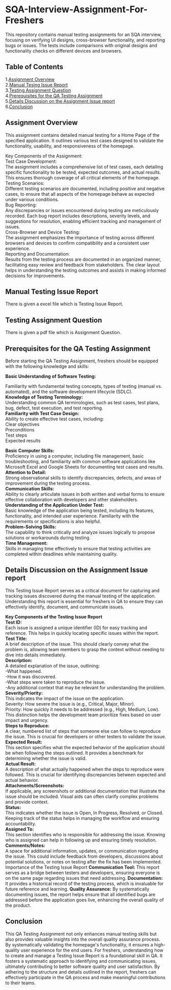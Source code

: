 # SQA-Interview-Assignment-For-Freshers
This repository contains manual testing assignments for an SQA interview, focusing on verifying UI designs, cross-browser functionality, and reporting bugs or issues. The tests include comparisons with original designs and functionality checks on different devices and browsers.

## **Table of Contents**<br>
1.[Assignment Overview](#assignment-overview) <br>
2.[Manual Tesing Issue Report](#Manual-Tesing-Issue-Report) <br>
3.[Testing Assignment Question](#Testing-Assignment-Question) <br>
4.[Prerequisites for the QA Testing Assignment](#Prerequisites-for-the-QA-Testing-Assignment) <br>
5.[Details Discussion on the Assignment Issue report](Details-Discussion-on-the-Assignment-Issue-report) <br> 
6.[Conclusion](#Conclusion) <br> 


## Assignment Overview
This assignment contains detailed manual testing for a Home Page of the specified application. It outlines various test cases designed to validate the functionality, usability, and responsiveness of the homepage.

Key Components of the Assignment: <br>
Test Case Development:<br>
The assignment includes a comprehensive list of test cases, each detailing specific functionality to be tested, expected outcomes, and actual results. This ensures thorough coverage of all critical elements of the homepage.<br>
Testing Scenarios:<br>
Different testing scenarios are documented, including positive and negative cases, to ensure that all aspects of the homepage behave as expected under various conditions.<br>
Bug Reporting:<br>
Any discrepancies or issues encountered during testing are meticulously recorded. Each bug report includes descriptions, severity levels, and suggestions for resolution, enabling efficient tracking and management of issues.<br>
Cross-Browser and Device Testing:<br>
The assignment emphasizes the importance of testing across different browsers and devices to confirm compatibility and a consistent user experience.<br>
Reporting and Documentation:<br>
Results from the testing process are documented in an organized manner, facilitating easy review and feedback from stakeholders. The clear layout helps in understanding the testing outcomes and assists in making informed decisions for improvements.<br>

## Manual Testing Issue Report
 There is given a excel file which is Testing Issue Report. 

## Testing Assignment Question
  There is given a pdf file which is Assignment Question. 

## Prerequisites for the QA Testing Assignment
Before starting the QA Testing Assignment, freshers should be equipped with the following knowledge and skills:<br>

**Basic Understanding of Software Testing:** <br>

Familiarity with fundamental testing concepts, types of testing (manual vs. automated), and the software development lifecycle (SDLC).<br>
**Knowledge of Testing Terminology:** <br>
Understanding common QA terminologies, such as test cases, test plans, bug, defect, test execution, and test reporting.<br>
**Familiarity with Test Case Design:** <br>
Ability to create effective test cases, including:<br>
Clear objectives<br>
Preconditions<br>
Test steps<br>
Expected results<br>

**Basic Computer Skills:** <br>
Proficiency in using a computer, including file management, basic troubleshooting, and familiarity with common software applications like Microsoft Excel and Google Sheets for documenting test cases and results.<br>
**Attention to Detail:** <br>
Strong observational skills to identify discrepancies, defects, and areas of improvement during the testing process.<br>
**Communication Skills:** <br>
Ability to clearly articulate issues in both written and verbal forms to ensure effective collaboration with developers and other stakeholders.<br>
**Understanding of the Application Under Test:** <br>
Basic knowledge of the application being tested, including its features, functionality, and intended user experience. Familiarity with the requirements or specifications is also helpful.<br>
**Problem-Solving Skills:** <br>
The capability to think critically and analyze issues logically to propose solutions or workarounds during testing. <br>
**Time Management:** <br>
Skills in managing time effectively to ensure that testing activities are completed within deadlines while maintaining quality. <br>

## Details Discussion on the Assignment Issue report
 This Testing Issue Report serves as a critical document for capturing and tracking issues discovered during the manual testing of the 
 application. Understanding this report is essential for freshers in QA to ensure they can effectively identify, document, and 
 communicate issues. <br>

**Key Components of the Testing Issue Report** <br>
**Test ID:** <br>
Each issue is assigned a unique identifier (ID) for easy tracking and reference. This helps in quickly locating specific issues within the report. <br>
**Test Title:** <br>
A brief description of the issue. This should clearly convey what the problem is, allowing team members to grasp the context without needing to dive into details immediately. <br>
**Description:** <br>
A detailed explanation of the issue, outlining: <br>
-What happened. <br>
-How it was discovered.<br>
-What steps were taken to reproduce the issue. <br>
-Any additional context that may be relevant for understanding the problem. <br>
**Severity/Priority:** <br>
This indicates the impact of the issue on the application. <br>
Severity: How severe the issue is (e.g., Critical, Major, Minor). <br>
Priority: How quickly it needs to be addressed (e.g., High, Medium, Low). This distinction helps the development team prioritize fixes based on user impact and urgency. <br>
**Steps to Reproduce:** <br>
A clear, numbered list of steps that someone else can follow to reproduce the issue. This is crucial for developers or other testers to validate the issue. <br>
**Expected Result:** <br>
This section specifies what the expected behavior of the application should be when following the steps outlined. It provides a benchmark for determining whether the issue is valid. <br>
**Actual Result:** <br>
A description of what actually happened when the steps to reproduce were followed. This is crucial for identifying discrepancies between expected and actual behavior. <br>
**Attachments/Screenshots:** <br>
If applicable, any screenshots or additional documentation that illustrate the issue should be included. Visual aids can often clarify complex problems and provide context. <br>
**Status:** <br>
This indicates whether the issue is Open, In Progress, Resolved, or Closed. Keeping track of the status helps in managing the workflow and ensuring accountability. <br>
**Assigned To:** <br>
This section identifies who is responsible for addressing the issue. Knowing who is assigned can help in following up and ensuring timely resolution. <br>
**Comments/Notes:** <br>
A space for additional information, updates, or communication regarding the issue. This could include feedback from developers, discussions about potential solutions, or notes on testing after the fix has been implemented.
Importance of the Testing Issue Report
**Communication Tool:** This report serves as a bridge between testers and developers, ensuring everyone is on the same page regarding issues that need addressing.
**Documentation:** It provides a historical record of the testing process, which is invaluable for future reference and learning.
**Quality Assurance:** By systematically documenting issues, the report helps ensure that all identified bugs are addressed before the application goes live, enhancing the overall quality of the product.


 ## Conclusion
 This QA Testing Assignment not only enhances manual testing skills but also provides valuable insights into the overall quality assurance process. By systematically validating the homepage's functionality, it ensures a high-quality user experience for the end users.
For freshers, understanding how to create and manage a Testing Issue Report is a foundational skill in QA. It fosters a systematic approach to identifying and communicating issues, ultimately contributing to better software quality and user satisfaction. By adhering to the structure and details outlined in the report, freshers can effectively participate in the QA process and make meaningful contributions to their teams.

